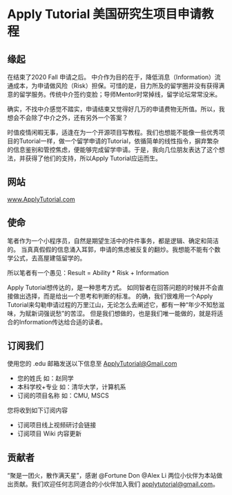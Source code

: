 # Apply Tutorial 美国研究生项目申请教程

## 缘起 ##
在结束了2020 Fall 申请之后。
中介作为目的在于，降低消息（Information）流通成本，为申请做风险（Risk）担保。可惜的是，目力所及的留学圈并没有获得满意的留学服务。传统中介签约变脸；导师Mentor时常掉线，留学论坛常常没米。

确实，不找中介感觉不踏实，申请结束又觉得好几万的申请费物无所值。所以，我想会不会除了中介之外，还有另外一个答案？

时值疫情闲暇无事，适逢在为一个开源项目写教程。我们也想能不能像一些优秀项目的Tutorial一样，做一个留学申请的Tutorial，依循简单的线性指令，摒弃繁杂的信息鉴别和管控焦虑，便能够完成留学申请。于是，我向几位朋友表达了这个想法，并获得了他们的支持，所以Apply Tutorial应运而生。

## 网站 ##
www.ApplyTutorial.com

## 使命 ##
笔者作为一个小程序员，自然是期望生活中的件件事务，都是逻辑、确定和简洁的。
当真真假假的信息涌入耳郭，申请的焦虑被反复的翻炒。我想能不能有个数学公式，去高屋建瓴留学的。

所以笔者有一个愚见：Result = Ability * Risk + Information

Apply Tutorial想传达的，是一种思考方式。
如同智者在回答问题的时候并不会直接做出选择，而是给出一个思考和判断的标准。
的确，我们很难用一个Apply Tutorial来勾勒申请过程的万里江山，无论怎么去阐述它，都有一种“年少不知愁滋味，为赋新词强说愁”的苦涩。
但是我们想做的，也是我们唯一能做的，就是将适合的Information传达给合适的读者。

## 订阅我们 ##

使用您的 .edu 邮箱发送以下信息至 ApplyTutorial@Gmail.com

- 您的姓氏 如：赵同学
- 本科学校+专业 如：清华大学，计算机系
- 订阅的项目名称 如：CMU, MSCS

您将收到如下订阅内容

- 订阅项目线上视频研讨会链接
- 订阅项目 Wiki 内容更新

## 贡献者 ##
“聚是一团火，散作满天星”，感谢 @Fortune Don @Alex Li 两位小伙伴为本站做出贡献。我们欢迎任何志同道合的小伙伴加入我们 applytutorial@gmail.com。
